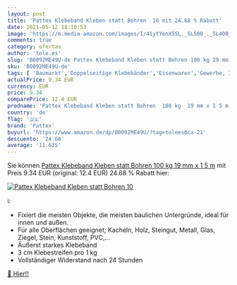 ```yaml
---
layout: post
title: 'Pattex Klebeband Kleben statt Bohren  10 mit 24.68 % Rabatt'
date: 2021-05-12 18:10:53
image: 'https://m.media-amazon.com/images/I/41ytYenX5SL._SL500_._SL400_.jpg'
comments: true
category: ofertas
author: 'tole.es'
slug: 'B0092ME49U-de Pattex Klebeband Kleben statt Bohren 100 kg 19 mm x 1 5 m'
sku: 'B0092ME49U-de'
tags: [ 'Baumarkt','Doppelseitige Klebebänder','Eisenwaren','Gewerbe, Industrie & Wissenschaft','Klebebänder','Klebemittel & Dichtstoffe','pattex', ]
actualPrice: 9.34 EUR
currency: EUR
price: 9.34
comparePrice: 12.4 EUR
prodname: 'Pattex Klebeband Kleben statt Bohren  100 kg  19 mm x 1 5 m'
country: 'de'
flag: '🇩🇪'
brand: 'Pattex'
buyurl: 'https://www.amazon.de/dp/B0092ME49U/?tag=tolees0ca-21'
descuento: '24.68'
average: '11.635'
---
```


Sie können [Pattex Klebeband Kleben statt Bohren  100 kg  19 mm x 1 5 m](https://www.amazon.de/dp/B0092ME49U/?tag=tolees0ca-21) mit Preis 9.34 EUR (original: 12.4 EUR) 24.68 % Rabatt hier:

[![Pattex Klebeband Kleben statt Bohren  10](https://m.media-amazon.com/images/I/41ytYenX5SL._SL500_._SL400_.jpg)](https://www.amazon.de/dp/B0092ME49U/?tag=tolees0ca-21)

ℹ️:

- Fixiert die meisten Objekte, die meisten baulichen Untergründe, ideal für innen und außen.
- Für alle Oberflächen geeignet; Kacheln, Holz, Steingut, Metall, Glas, Ziegel, Stein, Kunststoff, PVC,...
- Äußerst starkes Klebeband
- 3 cm Klebestreifen pro 1 kg
- Vollständiger Widerstand nach 24 Stunden

[🛒 Hier!!](https://www.amazon.de/dp/B0092ME49U/?tag=tolees0ca-21)
